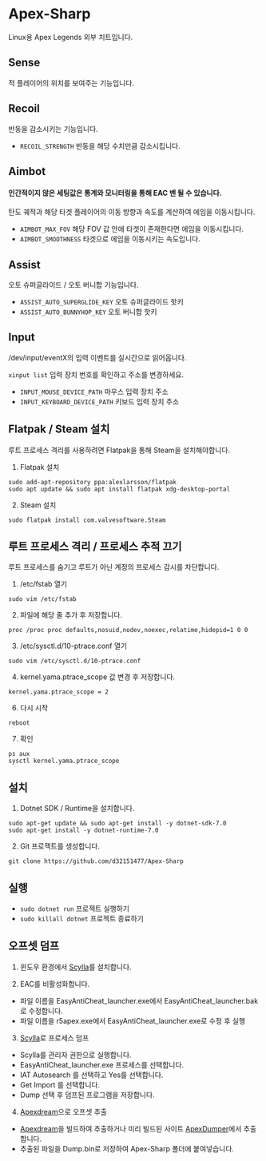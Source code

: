 # Apex-Sharp
Linux용 Apex Legends 외부 치트입니다.

## Sense
적 플레이어의 위치를 보여주는 기능입니다.

## Recoil
반동을 감소시키는 기능입니다.

- ```RECOIL_STRENGTH``` 반동을 해당 수치만큼 감소시킵니다.

## Aimbot
#### 인간적이지 않은 세팅값은 통계와 모니터링을 통해 EAC 밴 될 수 있습니다.
탄도 궤적과 해당 타겟 플레이어의 이동 방향과 속도를 계산하여 에임을 이동시킵니다.

- ```AIMBOT_MAX_FOV``` 해당 FOV 값 안에 타겟이 존재한다면 에임을 이동시킵니다.
- ```AIMBOT_SMOOTHNESS``` 타겟으로 에임을 이동시키는 속도입니다.

## Assist
오토 슈퍼글라이드 / 오토 버니합 기능입니다.

- ```ASSIST_AUTO_SUPERGLIDE_KEY``` 오토 슈퍼글라이드 핫키
- ```ASSIST_AUTO_BUNNYHOP_KEY``` 오토 버니합 핫키

## Input
/dev/input/eventX의 입력 이벤트를 실시간으로 읽어옵니다.

``` xinput list ``` 입력 장치 번호를 확인하고 주소를 변경하세요.

- ```INPUT_MOUSE_DEVICE_PATH``` 마우스 입력 장치 주소
- ```INPUT_KEYBOARD_DEVICE_PATH``` 키보드 입력 장치 주소

## Flatpak / Steam 설치
루트 프로세스 격리를 사용하려면 Flatpak을 통해 Steam을 설치해야합니다.

1. Flatpak 설치
   
```
sudo add-apt-repository ppa:alexlarsson/flatpak
sudo apt update && sudo apt install flatpak xdg-desktop-portal
```

2. Steam 설치
   
``` sudo flatpak install com.valvesoftware.Steam ```

## 루트 프로세스 격리 / 프로세스 추적 끄기
루트 프로세스를 숨기고 루트가 아닌 계정의 프로세스 감시를 차단합니다.

1. /etc/fstab 열기

``` sudo vim /etc/fstab ```

2. 파일에 해당 줄 추가 후 저장합니다.

``` proc /proc proc defaults,nosuid,nodev,noexec,relatime,hidepid=1 0 0 ```

3. /etc/sysctl.d/10-ptrace.conf 열기

``` sudo vim /etc/sysctl.d/10-ptrace.conf ```

4. kernel.yama.ptrace_scope 값 변경 후 저장합니다.

``` kernel.yama.ptrace_scope = 2 ```

6. 다시 시작

``` reboot ```

7. 확인

```
ps aux
sysctl kernel.yama.ptrace_scope
```

## 설치

1. Dotnet SDK / Runtime을 설치합니다.

```
sudo apt-get update && sudo apt-get install -y dotnet-sdk-7.0
sudo apt-get install -y dotnet-runtime-7.0
```


2. Git 프로젝트를 생성합니다.

```git clone https://github.com/d32151477/Apex-Sharp```

## 실행
- ```sudo dotnet run``` 프로젝트 실행하기
- ```sudo killall dotnet``` 프로젝트 종료하기

## 오프셋 덤프

1. 윈도우 환경에서 [Scylla]를 설치합니다. 

2. EAC를 비활성화합니다.

- 파일 이름을 EasyAntiCheat_launcher.exe에서 EasyAntiCheat_launcher.bak로 수정합니다.
- 파일 이름을 r5apex.exe에서 EasyAntiCheat_launcher.exe로 수정 후 실행

3. [Scylla]로 프로세스 덤프
   
- Scylla를 관리자 권한으로 실행합니다.
- EasyAntiCheat_launcher.exe 프로세스를 선택합니다.
- IAT Autosearch 를 선택하고 Yes를 선택합니다.
- Get Import 를 선택합니다.
- Dump 선택 후 덤프된 프로그램을 저장합니다.

4. [Apexdream]으로 오프셋 추출

- [Apexdream]을 빌드하여 추출하거나 미리 빌드된 사이트 [ApexDumper]에서 추출합니다.  
- 추출된 파일을 Dump.bin로 저장하여 Apex-Sharp 폴더에 붙여넣습니다.

[Apexdream]: https://github.com/CasualX/apexdream/tree/master/offsets
[ApexDumper]: https://casualhacks.net/apexdream/apexdumper.html
[Scylla]: https://github.com/scylladb/scylladb
